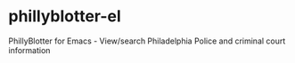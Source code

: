 # phillyblotter-el
PhillyBlotter for Emacs - View/search Philadelphia Police and criminal court information
